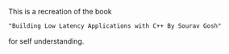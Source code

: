 This is a recreation of the book 
```markdown
"Building Low Latency Applications with C++ By Sourav Gosh" 
```
for self understanding.




